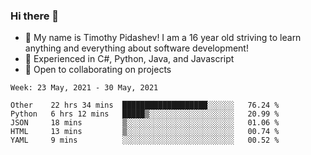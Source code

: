### Hi there 👋
- :adult: My name is Timothy Pidashev! I am a 16 year old striving to learn anything and everything about software development!
- :evergreen_tree: Experienced in C#, Python, Java, and Javascript
- 👯 Open to collaborating on projects

<!--START_SECTION:waka-->
```text
Week: 23 May, 2021 - 30 May, 2021

Other    22 hrs 34 mins  ███████████████████░░░░░░   76.24 % 
Python   6 hrs 12 mins   █████▒░░░░░░░░░░░░░░░░░░░   20.99 % 
JSON     18 mins         ▒░░░░░░░░░░░░░░░░░░░░░░░░   01.06 % 
HTML     13 mins         ▒░░░░░░░░░░░░░░░░░░░░░░░░   00.74 % 
YAML     9 mins          ░░░░░░░░░░░░░░░░░░░░░░░░░   00.52 % 
```
<!--END_SECTION:waka-->
